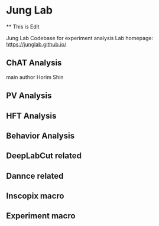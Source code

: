 # Jung Lab

** This is Edit

Jung Lab Codebase for experiment analysis
Lab homepage: https://junglab.github.io/
## ChAT Analysis
main author Horim Shin
## PV Analysis
## HFT Analysis
## Behavior Analysis
## DeepLabCut related
## Dannce related
## Inscopix macro
## Experiment macro

